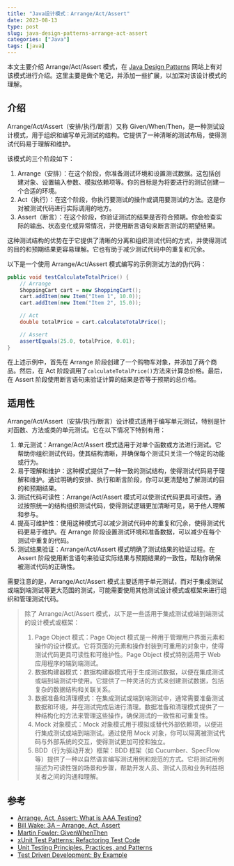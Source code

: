 ```yaml
---
title: "Java设计模式：Arrange/Act/Assert"
date: 2023-08-13
type: post
slug: java-design-patterns-arrange-act-assert
categories: ["Java"]
tags: [java]
---
```


本文主要介绍 Arrange/Act/Assert 模式，在 [Java Design Patterns](https://java-design-patterns.com/) 网站上有对该模式进行介绍。这里主要是做个笔记，并添加一些扩展，以加深对该设计模式的理解。

## 介绍

Arrange/Act/Assert（安排/执行/断言）又称 Given/When/Then，是一种测试设计模式，用于组织和编写单元测试的结构。它提供了一种清晰的测试布局，使得测试代码易于理解和维护。

该模式的三个阶段如下：

1. Arrange（安排）：在这个阶段，你准备测试环境和设置测试数据。这包括创建对象、设置输入参数、模拟依赖项等。你的目标是为将要进行的测试创建一个合适的环境。
2. Act（执行）：在这个阶段，你执行要测试的操作或调用要测试的方法。这是你对被测试代码进行实际调用的地方。
3. Assert（断言）：在这个阶段，你验证测试的结果是否符合预期。你会检查实际的输出、状态变化或异常情况，并使用断言语句来断言测试的期望结果。

这种测试结构的优势在于它提供了清晰的分离和组织测试代码的方式，并使得测试的目的和预期结果更容易理解。它也有助于减少测试代码中的重复和冗余。

以下是一个使用 Arrange/Act/Assert 模式编写的示例测试方法的伪代码：

```java
public void testCalculateTotalPrice() {
    // Arrange
    ShoppingCart cart = new ShoppingCart();
    cart.addItem(new Item("Item 1", 10.0));
    cart.addItem(new Item("Item 2", 15.0));

    // Act
    double totalPrice = cart.calculateTotalPrice();

    // Assert
    assertEquals(25.0, totalPrice, 0.01);
}
```

在上述示例中，首先在 Arrange 阶段创建了一个购物车对象，并添加了两个商品。然后，在 Act 阶段调用了`calculateTotalPrice()`方法来计算总价格。最后，在 Assert 阶段使用断言语句来验证计算的结果是否等于预期的总价格。

## 适用性

Arrange/Act/Assert（安排/执行/断言）设计模式适用于编写单元测试，特别是针对函数、方法或类的单元测试。它在以下情况下特别有用：

1. 单元测试：Arrange/Act/Assert 模式适用于对单个函数或方法进行测试。它帮助你组织测试代码，使其结构清晰，并确保每个测试只关注一个特定的功能或行为。
2. 易于理解和维护：这种模式提供了一种一致的测试结构，使得测试代码易于理解和维护。通过明确的安排、执行和断言阶段，你可以更清楚地了解测试的目的和预期结果。
3. 测试代码可读性：Arrange/Act/Assert 模式可以使测试代码更具可读性。通过按照统一的结构组织测试代码，使得测试逻辑更加清晰可见，易于他人理解和参与。
4. 提高可维护性：使用这种模式可以减少测试代码中的重复和冗余，使得测试代码更易于维护。在 Arrange 阶段设置测试环境和准备数据，可以减少在每个测试中重复的代码。
5. 测试结果验证：Arrange/Act/Assert 模式明确了测试结果的验证过程。在 Assert 阶段使用断言语句来验证实际结果与预期结果的一致性，帮助你确保被测试代码的正确性。

需要注意的是，Arrange/Act/Assert 模式主要适用于单元测试，而对于集成测试或端到端测试等更大范围的测试，可能需要使用其他测试设计模式或框架来进行组织和管理测试代码。

> 除了 Arrange/Act/Assert 模式，以下是一些适用于集成测试或端到端测试的设计模式或框架：
>
> 1. Page Object 模式：Page Object 模式是一种用于管理用户界面元素和操作的设计模式。它将页面的元素和操作封装到可重用的对象中，使得测试代码更具可读性和可维护性。Page Object 模式特别适用于 Web 应用程序的端到端测试。
> 2. 数据构建器模式：数据构建器模式用于生成测试数据，以便在集成测试或端到端测试中使用。它提供了一种灵活的方式来创建测试数据，包括复杂的数据结构和关联关系。
> 3. 数据准备和清理模式：在集成测试或端到端测试中，通常需要准备测试数据和环境，并在测试完成后进行清理。数据准备和清理模式提供了一种结构化的方法来管理这些操作，确保测试的一致性和可重复性。
> 4. Mock 对象模式：Mock 对象模式用于模拟或替代外部依赖项，以便进行集成测试或端到端测试。通过使用 Mock 对象，你可以隔离被测试代码与外部系统的交互，使得测试更加可控和独立。
> 5. BDD（行为驱动开发）框架：BDD 框架（如 Cucumber、SpecFlow 等）提供了一种以自然语言编写测试用例和规范的方式。它将测试用例描述为可读性强的场景和步骤，帮助开发人员、测试人员和业务利益相关者之间的沟通和理解。

## 参考

- [Arrange, Act, Assert: What is AAA Testing?](https://blog.ncrunch.net/post/arrange-act-assert-aaa-testing.aspx)
- [Bill Wake: 3A – Arrange, Act, Assert](https://xp123.com/articles/3a-arrange-act-assert/)
- [Martin Fowler: GivenWhenThen](https://martinfowler.com/bliki/GivenWhenThen.html)
- [xUnit Test Patterns: Refactoring Test Code](https://www.amazon.com/gp/product/0131495054/ref=as_li_qf_asin_il_tl?ie=UTF8&tag=javadesignpat-20&creative=9325&linkCode=as2&creativeASIN=0131495054&linkId=99701e8f4af2f7e8dd50d720c9b63dbf)
- [Unit Testing Principles, Practices, and Patterns](https://www.amazon.com/gp/product/1617296279/ref=as_li_qf_asin_il_tl?ie=UTF8&tag=javadesignpat-20&creative=9325&linkCode=as2&creativeASIN=1617296279&linkId=74c75cf22a63c3e4758ae08aa0a0cc35)
- [Test Driven Development: By Example](https://www.amazon.com/gp/product/0321146530/ref=as_li_qf_asin_il_tl?ie=UTF8&tag=javadesignpat-20&creative=9325&linkCode=as2&creativeASIN=0321146530&linkId=5c63a93d8c1175b84ca5087472ef0e05)
